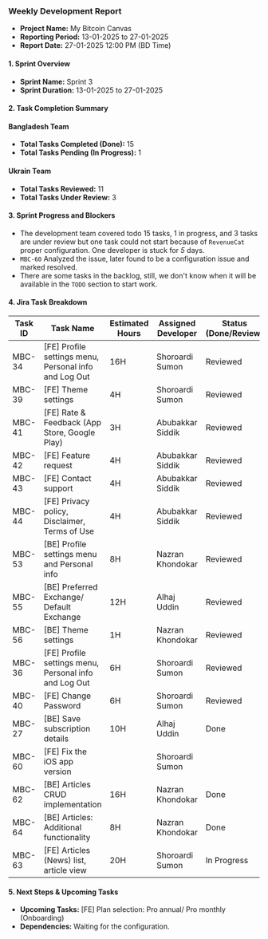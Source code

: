 ### Weekly Development Report
- **Project Name:** My Bitcoin Canvas
- **Reporting Period:** 13-01-2025 to 27-01-2025
- **Report Date:** 27-01-2025 12:00 PM (BD Time)

#### 1. Sprint Overview  
- **Sprint Name:** Sprint 3
- **Sprint Duration:** 13-01-2025 to 27-01-2025

#### 2. Task Completion Summary

#### Bangladesh Team
- **Total Tasks Completed (Done):** 15
- **Total Tasks Pending (In Progress):** 1
#### Ukrain Team
- **Total Tasks Reviewed:** 11
- **Total Tasks Under Review:** 3

#### 3. Sprint Progress and Blockers
- The development team covered todo 15 tasks, 1 in progress, and 3 tasks are under review but one task could not start because of `RevenueCat` proper configuration. One developer is stuck for *5* days.
- `MBC-60` Analyzed the issue, later found to be a configuration issue and marked resolved.
- There are some tasks in the backlog, still, we don't know when it will  be available in the `TODO` section to start work.

#### 4. Jira Task Breakdown

| Task ID | Task Name         | Estimated Hours | Assigned Developer | Status (Done/Review) |
|---------|-------------------|-----------------|--------------------|----------------------|
| MBC-34   | [FE] Profile settings menu, Personal info and Log Out        | 16H | Shoroardi Sumon   | Reviewed      |
| MBC-39   | [FE] Theme settings       | 4H| Shoroardi Sumon   | Reviewed      |
| MBC-41   | [FE] Rate & Feedback (App Store, Google Play)         | 3H | Abubakkar Siddik    | Reviewed      |
| MBC-42   | [FE] Feature request        | 4H | Abubakkar Siddik    | Reviewed      |
| MBC-43   | [FE] Contact support      | 4H | Abubakkar Siddik    | Reviewed      |
| MBC-44   | [FE] Privacy policy, Disclaimer, Terms of Use    | 4H | Abubakkar Siddik    | Reviewed      |
| MBC-53   | [BE] Profile settings menu and Personal info    | 8H |  Nazran Khondokar     | Reviewed      |
| MBC-55   | [BE] Preferred Exchange/ Default Exchange  | 12H |   Alhaj Uddin      | Reviewed      |
| MBC-56   | [BE] Theme settings  | 1H |   Nazran Khondokar     | Reviewed      |
| MBC-36   | [FE] Profile settings menu, Personal info and Log Out        | 6H | Shoroardi Sumon   | Reviewed      |
| MBC-40   | [FE] Change Password        | 6H | Shoroardi Sumon   | Reviewed      |
| MBC-27   | [BE] Save subscription details        | 10H | Alhaj Uddin    | Done      |
| MBC-60   | [FE] Fix the iOS app version         |  | Shoroardi Sumon   |       |
| MBC-62   | [BE] Articles CRUD implementation    | 16H |  Nazran Khondokar     | Done      |
| MBC-64   | [BE] Articles: Additional functionality    | 8H |  Nazran Khondokar     | Done      |
| MBC-63   | [FE] Articles (News) list, article view    | 20H |   Shoroardi Sumon      | In Progress      |


#### 5. Next Steps & Upcoming Tasks
- **Upcoming Tasks:** [FE] Plan selection: Pro annual/ Pro monthly (Onboarding)
- **Dependencies:** Waiting for the configuration.
